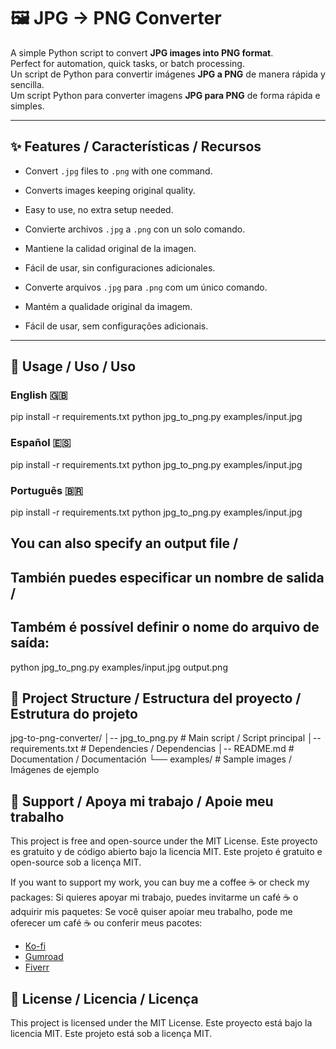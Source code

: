 # 🖼️ JPG → PNG Converter

A simple Python script to convert **JPG images into PNG format**.  
Perfect for automation, quick tasks, or batch processing.  
Un script de Python para convertir imágenes **JPG a PNG** de manera rápida y sencilla.  
Um script Python para converter imagens **JPG para PNG** de forma rápida e simples.

---

## ✨ Features / Características / Recursos
- Convert `.jpg` files to `.png` with one command.
- Converts images keeping original quality.
- Easy to use, no extra setup needed.

- Convierte archivos `.jpg` a `.png` con un solo comando.
- Mantiene la calidad original de la imagen.
- Fácil de usar, sin configuraciones adicionales.

- Converte arquivos `.jpg` para `.png` com um único comando.
- Mantém a qualidade original da imagem.
- Fácil de usar, sem configurações adicionais.

---

## 🚀 Usage / Uso / Uso

### English 🇬🇧

pip install -r requirements.txt
python jpg_to_png.py examples/input.jpg

### Español 🇪🇸

pip install -r requirements.txt
python jpg_to_png.py examples/input.jpg

### Português 🇧🇷

pip install -r requirements.txt
python jpg_to_png.py examples/input.jpg

## You can also specify an output file /
## También puedes especificar un nombre de salida / 
## Também é possível definir o nome do arquivo de saída:

python jpg_to_png.py examples/input.jpg output.png

## 📂 Project Structure / Estructura del proyecto / Estrutura do projeto

jpg-to-png-converter/
│-- jpg_to_png.py       # Main script / Script principal
│-- requirements.txt    # Dependencies / Dependencias
│-- README.md           # Documentation / Documentación
└── examples/           # Sample images / Imágenes de ejemplo

## 💖 Support / Apoya mi trabajo / Apoie meu trabalho

This project is free and open-source under the MIT License.
Este proyecto es gratuito y de código abierto bajo la licencia MIT.
Este projeto é gratuito e open-source sob a licença MIT.

If you want to support my work, you can buy me a coffee ☕ or check my packages:
Si quieres apoyar mi trabajo, puedes invitarme un café ☕ o adquirir mis paquetes:
Se você quiser apoiar meu trabalho, pode me oferecer um café ☕ ou conferir meus pacotes:

- [Ko-fi](https://ko-fi.com/elflacorex)  
- [Gumroad](https://elflacorex.gumroad.com/l/JPG_PNG_Converter)
- [Fiverr](http://www.fiverr.com/s/yv1NeV0)

## 📄 License / Licencia / Licença

This project is licensed under the MIT License.
Este proyecto está bajo la licencia MIT.
Este projeto está sob a licença MIT.
